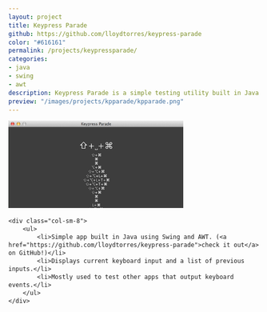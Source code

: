 ```yaml
---
layout: project
title: Keypress Parade
github: https://github.com/lloydtorres/keypress-parade
color: "#616161"
permalink: /projects/keypressparade/
categories:
- java
- swing
- awt
description: Keypress Parade is a simple testing utility built in Java with Swing and AWT.
preview: "/images/projects/kpparade/kpparade.png"
---
```


<div class="row">
    <div class="col-sm-4">
        <img src="/images/projects/kpparade/kpparade.png" width="350px" title="Keypress Parade" alt="Keypress Parade"/>
    </div>

    <div class="col-sm-8">
        <ul>
            <li>Simple app built in Java using Swing and AWT. (<a href="https://github.com/lloydtorres/keypress-parade">check it out</a> on GitHub!)</li>
            <li>Displays current keyboard input and a list of previous inputs.</li>
            <li>Mostly used to test other apps that output keyboard events.</li>
        </ul>
    </div>
</div>